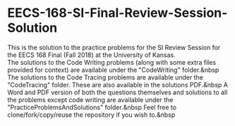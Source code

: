 # EECS-168-SI-Final-Review-Session-Solution

This is the solution to the practice problems for the SI Review Session for the EECS 168 Final (Fall 2018) at the University of Kansas.<br/>
The solutions to the Code Writing problems (along with some extra files provided for context) are available under the "CodeWriting" folder.&nbsp
The solutions to the Code Tracing problems are available under the "CodeTracing" folder. These are also available in the solutions PDF.&nbsp
A Word and PDF version of both the questions themselves and solutions to all the problems except code writing are available under the "PracticeProblemsAndSolutions" folder.&nbsp
Feel free to clone/fork/copy/reuse the repository if you wish to.&nbsp
